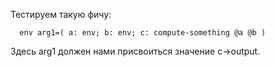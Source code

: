 Тестируем такую фичу:
```
  env arg1=( a: env; b: env; c: compute-something @a @b )
```
Здесь arg1 должен нами присвоиться значение c->output.
